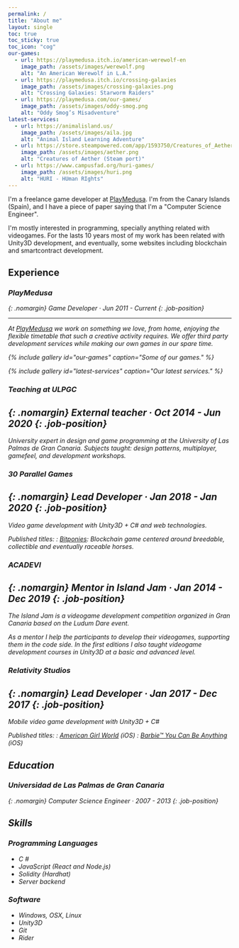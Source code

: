 ```yaml
---
permalink: /
title: "About me"
layout: single
toc: true
toc_sticky: true
toc_icon: "cog"
our-games:
  - url: https://playmedusa.itch.io/american-werewolf-en
    image_path: /assets/images/werewolf.png
    alt: "An American Werewolf in L.A."
  - url: https://playmedusa.itch.io/crossing-galaxies
    image_path: /assets/images/crossing-galaxies.png
    alt: "Crossing Galaxies: Starworm Raiders"
  - url: https://playmedusa.com/our-games/
    image_path: /assets/images/oddy-smog.png
    alt: "Oddy Smog’s Misadventure"
latest-services:
  - url: https://animalisland.us/
    image_path: /assets/images/aila.jpg
    alt: "Animal Island Learning Adventure"
  - url: https://store.steampowered.com/app/1593750/Creatures_of_Aether/
    image_path: /assets/images/aether.png
    alt: "Creatures of Aether (Steam port)"
  - url: https://www.campusfad.org/huri-games/
    image_path: /assets/images/huri.png
    alt: "HURI - HUman RIghts"
---
```


I'm a freelance game developer at [PlayMedusa](https://www.playmedusa.com). I'm from the Canary Islands (Spain), and I have a piece of paper saying that I'm a "Computer Science Engineer".

I'm mostly interested in programming, specially anything related with videogames.
For the lasts 10 years most of my work has been related with Unity3D development, and eventually, some websites including blockchain and smartcontract development.


## Experience

### <i class="fas fa-map-marker-alt"/> PlayMedusa
{: .nomargin}
<i class="fas fa-address-card"/> Game Developer · <i class="fas fa-business-time"/>  <span href="#" class="job-position-time green">Jun 2011 - Current</span>
{: .job-position}

---
At [PlayMedusa](https://www.playmedusa.com) we work on something we love, from home, enjoying the flexible timetable that such a creative activity requires.
We offer third party development services while making our own games in our spare time.


{% include gallery id="our-games" caption="Some of our games." %}

{% include gallery id="latest-services" caption="Our latest services." %}

### <i class="fas fa-map-marker-alt"/> Teaching at ULPGC
{: .nomargin}
<i class="fas fa-address-card"/> External teacher · <i class="fas fa-business-time"/> <span href="#" class="job-position-time gray"> Oct 2014 - Jun 2020</span>
{: .job-position}
---
University expert in design and game programming at the University of Las Palmas de Gran Canaria. Subjects taught: design patterns, multiplayer, gamefeel, and development workshops.

### <i class="fas fa-map-marker-alt"/> 30 Parallel Games
{: .nomargin}
<i class="fas fa-address-card"/> Lead Developer · <i class="fas fa-business-time"/> <span href="#" class="job-position-time gray"> Jan 2018 - Jan 2020</span>
{: .job-position}
---
Video game development with Unity3D + C# and web technologies.
 
Published titles:
: [Bitponies](https://www.bitponies.com): Blockchain game centered around breedable, collectible and eventually raceable horses.


### <i class="fas fa-map-marker-alt"/> ACADEVI
{: .nomargin}
<i class="fas fa-address-card"/> Mentor in Island Jam · <i class="fas fa-business-time"/> <span href="#" class="job-position-time gray"> Jan 2014 - Dec 2019</span>
{: .job-position}
---
The Island Jam is a videogame development competition organized in Gran Canaria based on the Ludum Dare event. 

As a mentor I help the participants to develop their videogames, supporting them in the code side. In the first editions I also taught videogame development courses in Unity3D at a basic and advanced level.

### <i class="fas fa-map-marker-alt"/> Relativity Studios
{: .nomargin}
<i class="fas fa-address-card"/> Lead Developer · <i class="fas fa-business-time"/> <span href="#" class="job-position-time gray"> Jan 2017 - Dec 2017</span>
{: .job-position}
---
Mobile video game development with Unity3D + C#

Published titles:
: [American Girl World](https://www.youtube.com/watch?v=wFfVz-VXC1U) (iOS)
: [Barbie™ You Can Be Anything](https://www.youtube.com/watch?v=vl7Hdozl3Cw) (iOS)

## Education
### <i class="fas fa-map-marker-alt"/> Universidad de Las Palmas de Gran Canaria
{: .nomargin}
<i class="fas fa-address-card"/> Computer Science Engineer · <i class="fas fa-business-time"/> <span href="#" class="job-position-time gray"> 2007 - 2013</span>
{: .job-position}

## Skills

### Programming Languages
* C #
* JavaScript (React and Node.js)
* Solidity (Hardhat)
* Server backend

### Software
* Windows, OSX, Linux
* Unity3D
* Git
* Rider
